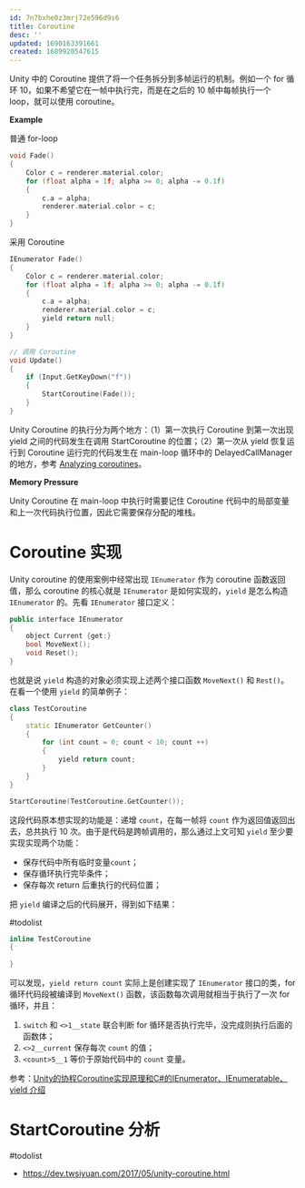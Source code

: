 ```yaml
---
id: 7n7bxhe0z3mrj72e596d9s6
title: Coroutine
desc: ''
updated: 1690163391661
created: 1689920547615
---
```


Unity 中的 Coroutine 提供了将一个任务拆分到多帧运行的机制。例如一个 for 循环 10，如果不希望它在一帧中执行完，而是在之后的 10 帧中每帧执行一个 loop，就可以使用 coroutine。

**Example**

普通 for-loop
```c++
void Fade()
{
    Color c = renderer.material.color;
    for (float alpha = 1f; alpha >= 0; alpha -= 0.1f)
    {
        c.a = alpha;
        renderer.material.color = c;
    }
}
```

采用 Coroutine

```c++
IEnumerator Fade() 
{
    Color c = renderer.material.color;
    for (float alpha = 1f; alpha >= 0; alpha -= 0.1f)
    {
        c.a = alpha;
        renderer.material.color = c;
        yield return null;
    } 
}

// 调用 Coroutine
void Update() 
{
    if (Input.GetKeyDown("f"))
    {
        StartCoroutine(Fade());
    }
}
```

Unity Coroutine 的执行分为两个地方：（1）第一次执行 Coroutine 到第一次出现 yield 之间的代码发生在调用 StartCoroutine 的位置；（2）第一次从 yield 恢复运行到 Coroutine 运行完的代码发生在 main-loop 循环中的 DelayedCallManager 的地方，参考 [Analyzing coroutines](https://docs.unity3d.com/Manual/Coroutines.html)。

**Memory Pressure**

Unity Coroutine 在 main-loop 中执行时需要记住 Coroutine 代码中的局部变量和上一次代码执行位置，因此它需要保存分配的堆栈。

# Coroutine 实现

Unity coroutine 的使用案例中经常出现 `IEnumerator` 作为 coroutine 函数返回值，那么 coroutine 的核心就是 `IEnumerator` 是如何实现的，`yield` 是怎么构造 `IEnumerator` 的。先看 `IEnumerator` 接口定义：

```c++
public interface IEnumerator
{
    object Current {get:}
    bool MoveNext();
    void Reset();
}
```

也就是说 `yield` 构造的对象必须实现上述两个接口函数 `MoveNext()` 和 `Rest()`。在看一个使用 `yield` 的简单例子：

```c++
class TestCoroutine
{
    static IEnumerator GetCounter() 
    {
        for (int count = 0; count < 10; count ++)
        {
            yield return count;
        }
    }
}

StartCoroutine(TestCoroutine.GetCounter());
```

这段代码原本想实现的功能是：递增 `count`，在每一帧将 `count` 作为返回值返回出去，总共执行 10 次。由于是代码是跨帧调用的，那么通过上文可知 `yield` 至少要实现实现两个功能：
- 保存代码中所有临时变量`count`；
- 保存循环执行完毕条件；
- 保存每次 return 后重执行的代码位置；

把 `yield` 编译之后的代码展开，得到如下结果：

#todolist

```c++
inline TestCoroutine 
{
    
}
```

可以发现，`yield return count` 实际上是创建实现了 `IEnumerator` 接口的类，for 循环代码段被编译到 `MoveNext()` 函数，该函数每次调用就相当于执行了一次 for 循环，并且：
1. `switch` 和 `<>1__state` 联合判断 for 循环是否执行完毕，没完成则执行后面的函数体；
2. `<>2__current` 保存每次 `count` 的值；
3. `<count>5__1` 等价于原始代码中的 `count` 变量。

参考：[Unity的协程Coroutine实现原理和C#的IEnumerator、IEnumeratable、yield 介绍](https://blog.csdn.net/PresleyGo/article/details/97800918)

# StartCoroutine 分析
#todolist

- https://dev.twsiyuan.com/2017/05/unity-coroutine.html